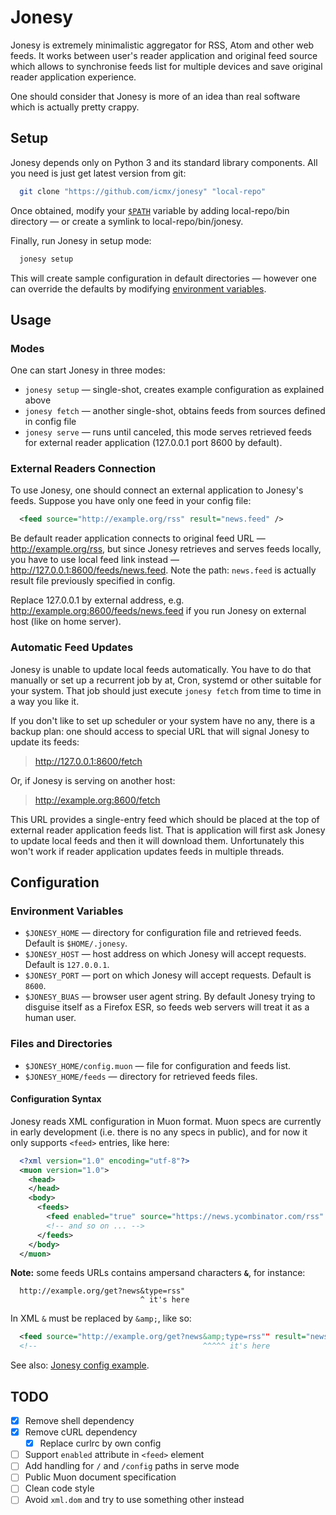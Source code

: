 # Jonesy

Jonesy is extremely minimalistic aggregator for RSS, Atom and other web feeds. It works between user's reader application and original feed source which allows to synchronise feeds list for multiple devices and save original reader application experience.

One should consider that Jonesy is more of an idea than real software which is actually pretty crappy.

## Setup

Jonesy depends only on Python 3 and its standard library components. All you need is just get latest version from git:

```sh
  git clone "https://github.com/icmx/jonesy" "local-repo"
```

Once obtained, modify your [`$PATH`](https://en.wikipedia.org/wiki/PATH_(variable)) variable by adding local-repo/bin directory — or create a symlink to local-repo/bin/jonesy.

Finally, run Jonesy in setup mode:

```sh
  jonesy setup
```

This will create sample configuration in default directories — however one can override the defaults by modifying [environment variables](#environment-variables).

## Usage

### Modes

One can start Jonesy in three modes:

  - `jonesy setup` — single-shot, creates example configuration as explained above
  - `jonesy fetch` — another single-shot, obtains feeds from sources defined in config file
  - `jonesy serve` — runs until canceled, this mode serves retrieved feeds for external reader application (127.0.0.1 port 8600 by default).

### External Readers Connection

To use Jonesy, one should connect an external application to Jonesy's feeds. Suppose you have only one feed in your config file:

```xml
  <feed source="http://example.org/rss" result="news.feed" />
```

Be default reader application connects to original feed URL — http://example.org/rss, but since Jonesy retrieves and serves feeds locally, you have to use local feed link instead — http://127.0.0.1:8600/feeds/news.feed. Note the path: `news.feed` is actually result file previously specified in config.

Replace 127.0.0.1 by external address, e.g. http://example.org:8600/feeds/news.feed if you run Jonesy on external host (like on home server).

### Automatic Feed Updates

Jonesy is unable to update local feeds automatically. You have to do that manually or set up a recurrent job by at, Cron, systemd or other suitable for your system. That job should just execute `jonesy fetch` from time to time in a way you like it.

If you don't like to set up scheduler or your system have no any, there is a backup plan: one should access to special URL that will signal Jonesy to update its feeds:

> http://127.0.0.1:8600/fetch

Or, if Jonesy is serving on another host:

> http://example.org:8600/fetch

This URL provides a single-entry feed which should be placed at the top of external reader application feeds list. That is application will first ask Jonesy to update local feeds and then it will download them. Unfortunately this won't work if reader application updates feeds in multiple threads.

## Configuration

### Environment Variables

  - `$JONESY_HOME` — directory for configuration file and retrieved feeds. Default is `$HOME/.jonesy`.
  - `$JONESY_HOST` — host address on which Jonesy will accept requests. Default is `127.0.0.1`.
  - `$JONESY_PORT` — port on which Jonesy will accept requests. Default is `8600`.
  - `$JONESY_BUAS` — browser user agent string. By default Jonesy trying to disguise itself as a Firefox ESR, so feeds web servers will treat it as a human user.

### Files and Directories

  - `$JONESY_HOME/config.muon` — file for configuration and feeds list.
  - `$JONESY_HOME/feeds` — directory for retrieved feeds files.

#### Configuration Syntax

Jonesy reads XML configuration in Muon format. Muon specs are currently in early development (i.e. there is no any specs in public), and for now it only supports `<feed>` entries, like here:

```xml
  <?xml version="1.0" encoding="utf-8"?>
  <muon version="1.0">
    <head>
    </head>
    <body>
      <feeds>
        <feed enabled="true" source="https://news.ycombinator.com/rss" result="yc.feed" />
        <!-- and so on ... -->
      </feeds>
    </body>
  </muon>
```

**Note:** some feeds URLs contains ampersand characters **`&`**, for instance:

```
  http://example.org/get?news&type=rss"
                             ^ it's here
```

In XML `&` must be replaced by `&amp;`, like so:

```xml
  <feed source="http://example.org/get?news&amp;type=rss"" result="news.feed" />
  <!--                                     ^^^^^ it's here                   -->
```

See also: [Jonesy config example](examples/config.muon).

## TODO

  - [x] Remove shell dependency
  - [x] Remove cURL dependency
    - [x] Replace curlrc by own config
  - [ ] Support `enabled` attribute in `<feed>` element
  - [ ] Add handling for `/` and `/config` paths in serve mode
  - [ ] Public Muon document specification
  - [ ] Clean code style
  - [ ] Avoid `xml.dom` and try to use something other instead
